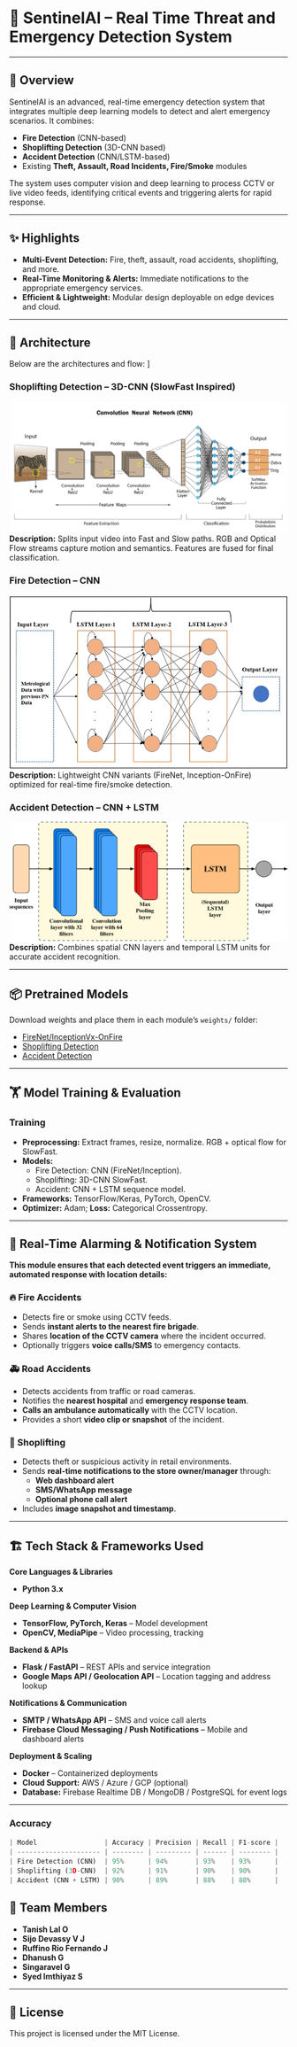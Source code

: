 # 🚀 SentinelAI – Real Time Threat and Emergency Detection System

---

## 📝 Overview
SentinelAI is an advanced, real-time emergency detection system that integrates multiple deep learning models to detect and alert emergency scenarios. It combines:
- **Fire Detection** (CNN-based)
- **Shoplifting Detection** (3D-CNN based)
- **Accident Detection** (CNN/LSTM-based)
- Existing **Theft, Assault, Road Incidents, Fire/Smoke** modules

The system uses computer vision and deep learning to process CCTV or live video feeds, identifying critical events and triggering alerts for rapid response.

---

## ✨ Highlights
- **Multi-Event Detection:** Fire, theft, assault, road accidents, shoplifting, and more.  
- **Real-Time Monitoring & Alerts:** Immediate notifications to the appropriate emergency services.  
- **Efficient & Lightweight:** Modular design deployable on edge devices and cloud.  

---

## 🎨 Architecture
Below are the architectures and flow:
[](https://github.com/TanishLal/SentinalAi/raw/main/DB_Sample/input/SentinelAI%20Architectural%20FlowChart.png)]
### Shoplifting Detection – 3D-CNN (SlowFast Inspired)
![3D-CNN](https://github.com/TanishLal/SentinalAi/blob/main/DB_Sample/input/Convolution%20Neural%20Network%20(CNN).png)  
**Description:** Splits input video into Fast and Slow paths. RGB and Optical Flow streams capture motion and semantics. Features are fused for final classification.

### Fire Detection – CNN
![CNN](https://github.com/TanishLal/SentinalAi/blob/main/DB_Sample/input/Long%20Short%20Term%20Memory%20(LSTM).png)  
**Description:** Lightweight CNN variants (FireNet, Inception-OnFire) optimized for real-time fire/smoke detection.

### Accident Detection – CNN + LSTM
![CNN-LSTM](https://github.com/TanishLal/SentinelAI/blob/702b6e85099cf036532792067d654fc79882bd22/521_2020_4867_Fig1_HTML.png)
**Description:** Combines spatial CNN layers and temporal LSTM units for accurate accident recognition.

---

## 📦 Pretrained Models
Download weights and place them in each module’s `weights/` folder:  
- [FireNet/InceptionVx-OnFire](https://drive.google.com/file/d/1nTl7TINusWG6gbvKHVWgpWUlAyydop5Y/view?usp=drive_link)  
- [Shoplifting Detection](https://drive.google.com/file/d/1bDHAqi3yy1-ziE6ySQcFZi2nqZ-puAEH/view?usp=sharing)  
- [Accident Detection](https://drive.google.com/file/d/1n1XN-RLfHcV8Zu7ef1IS6xz0vy1gS2hy/view?usp=sharing)  

---

## 🏋️ Model Training & Evaluation

### Training
- **Preprocessing:** Extract frames, resize, normalize. RGB + optical flow for SlowFast.  
- **Models:** 
  - Fire Detection: CNN (FireNet/Inception).  
  - Shoplifting: 3D-CNN SlowFast.  
  - Accident: CNN + LSTM sequence model.  
- **Frameworks:** TensorFlow/Keras, PyTorch, OpenCV.  
- **Optimizer:** Adam; **Loss:** Categorical Crossentropy.
---

## 🔔 Real-Time Alarming & Notification System

**This module ensures that each detected event triggers an immediate, automated response with location details:**

### 🔥 Fire Accidents
- Detects fire or smoke using CCTV feeds.  
- Sends **instant alerts to the nearest fire brigade**.  
- Shares **location of the CCTV camera** where the incident occurred.  
- Optionally triggers **voice calls/SMS** to emergency contacts.

### 🚑 Road Accidents
- Detects accidents from traffic or road cameras.  
- Notifies the **nearest hospital** and **emergency response team**.  
- **Calls an ambulance automatically** with the CCTV location.  
- Provides a short **video clip or snapshot** of the incident.

### 🥷 Shoplifting
- Detects theft or suspicious activity in retail environments.  
- Sends **real-time notifications to the store owner/manager** through:  
   - **Web dashboard alert**  
   - **SMS/WhatsApp message**  
   - **Optional phone call alert**  
- Includes **image snapshot and timestamp**.

---

## 🏗️ Tech Stack & Frameworks Used

**Core Languages & Libraries**
- **Python 3.x**  

**Deep Learning & Computer Vision**
- **TensorFlow, PyTorch, Keras** – Model development  
- **OpenCV, MediaPipe** – Video processing, tracking  

**Backend & APIs**
- **Flask / FastAPI** – REST APIs and service integration  
- **Google Maps API / Geolocation API** – Location tagging and address lookup  

**Notifications & Communication**
- **SMTP / WhatsApp API** – SMS and voice call alerts  
- **Firebase Cloud Messaging / Push Notifications** – Mobile and dashboard alerts  

**Deployment & Scaling**
- **Docker** – Containerized deployments  
- **Cloud Support:** AWS / Azure / GCP (optional)  
- **Database:** Firebase Realtime DB / MongoDB / PostgreSQL for event logs  

---


### Accuracy
```python
| Model                 | Accuracy | Precision | Recall | F1-score |
| --------------------- | -------- | --------- | ------ | -------- |
| Fire Detection (CNN)  | 95%      | 94%       | 93%    | 93%      |
| Shoplifting (3D-CNN)  | 92%      | 91%       | 90%    | 90%      |
| Accident (CNN + LSTM) | 90%      | 89%       | 88%    | 88%      |

```


## 👥 Team Members

* **Tanish Lal O**
* **Sijo Devassy V J**
* **Ruffino Rio Fernando J**
* **Dhanush G**
* **Singaravel G**
* **Syed Imthiyaz S**

---

## 📜 License

This project is licensed under the MIT License.
